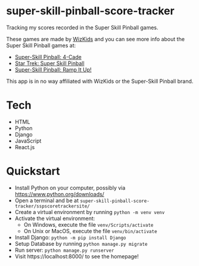 # super-skill-pinball-score-tracker
Tracking my scores recorded in the Super Skill Pinball games.

These games are made by [WizKids](https://wizkids.com/) and you can see more info about the Super Skill Pinball games at:
- [Super-Skill Pinball: 4-Cade](https://shop.wizkids.com/products/pre-order-super-skill-pinball-4-cade)
- [Star Trek: Super Skill Pinball](https://shop.wizkids.com/products/star-trek-super-skill-pinball)
- [Super-Skill Pinball: Ramp It Up!](https://shop.wizkids.com/products/super-skill-pinball-ramp-it-up)

This app is in no way affiliated with WizKids or the Super-Skill Pinball brand.

# Tech
- HTML
- Python
- Django
- JavaScript
- React.js

# Quickstart
- Install Python on your computer, possibly via https://www.python.org/downloads/
- Open a terminal and be at `super-skill-pinball-score-tracker/sspscoretrackersite/`
- Create a virtual environment by running `python -m venv venv`
- Activate the virtual environment:
    - On Windows, execute the file `venv/Scripts/activate`
    - On Unix or MacOS, execute the file `venv/bin/activate`
- Install Django: `python -m pip install Django`
- Setup Database by running `python manage.py migrate`
- Run server: `python manage.py runserver`
- Visit https://localhost:8000/ to see the homepage!
